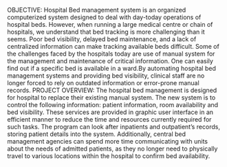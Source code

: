 OBJECTIVE:
Hospital Bed management system is an organized computerized system designed to deal with day-today operations of hospital beds. However, when running a large medical centre or chain of hospitals,
we understand that bed tracking is more challenging than it seems. Poor bed visibility, delayed bed
maintenance, and a lack of centralized information can make tracking available beds difficult. Some
of the challenges faced by the hospitals today are use of manual system for the management and
maintenance of critical information. One can easily find out if a specific bed is available in a ward.By
automating hospital bed management systems and providing bed visibility, clinical staff are no longer
forced to rely on outdated information or error-prone manual records.
PROJECT OVERVIEW:
The hospital bed management is designed for hospital to replace their existing manual system. The
new system is to control the following information: patient information, room availability and bed
visibility. These services are provided in graphic user interface in an efficient manner to reduce the
time and resources currently required for such tasks. The program can look after inpatients and
outpatient’s records, storing patient details into the system. Additionally, central bed management
agencies can spend more time communicating with units about the needs of admitted patients, as
they no longer need to physically travel to various locations within the hospital to confirm bed
availability.
